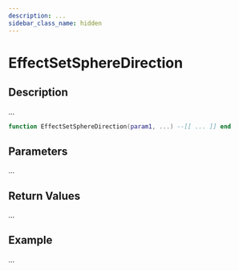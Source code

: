 ```yaml
---
description: ...
sidebar_class_name: hidden
---
```


# EffectSetSphereDirection

## Description

...

```lua
function EffectSetSphereDirection(param1, ...) --[[ ... ]] end
```

## Parameters

...

## Return Values

...

## Example

...

